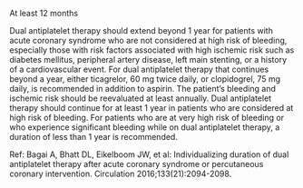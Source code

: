 At least 12 months

Dual antiplatelet therapy should extend beyond 1 year for patients with acute coronary syndrome who are not considered at high risk of bleeding, especially those with risk factors associated with high ischemic risk such as diabetes mellitus, peripheral artery disease, left main stenting, or a history of a cardiovascular event. For dual antiplatelet therapy that continues beyond a year, either ticagrelor, 60 mg twice daily, or clopidogrel, 75 mg daily, is recommended in addition to aspirin. The patient’s bleeding and ischemic risk should be reevaluated at least annually.
Dual antiplatelet therapy should continue for at least 1 year in patients who are considered at high risk of bleeding. For patients who are at very high risk of bleeding or who experience significant bleeding while on dual antiplatelet therapy, a duration of less than 1 year is recommended.

Ref: Bagai A, Bhatt DL, Eikelboom JW, et al: Individualizing duration of dual antiplatelet therapy after acute coronary syndrome or percutaneous coronary intervention. Circulation 2016;133(21):2094-2098.